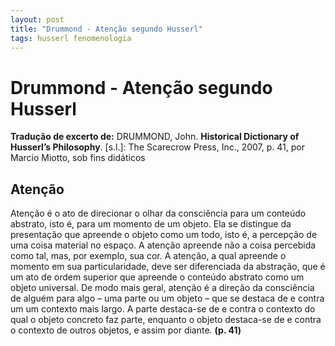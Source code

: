 ```yaml
---
layout: post
title: "Drummond - Atenção segundo Husserl"
tags: husserl fenomenologia
---
```


# Drummond - Atenção segundo Husserl

<div class="warning">
  <p><strong>Tradução de excerto de:</strong> DRUMMOND, John. <b>Historical Dictionary of Husserl’s Philosophy</b>. [s.l.]: The Scarecrow Press, Inc., 2007, p. 41, por Marcio Miotto, sob fins didáticos</p>
</div>

## Atenção 

Atenção é o ato de direcionar o olhar da consciência para um conteúdo abstrato, isto é, para um momento de um objeto. Ela se distingue da presentação que apreende o objeto como um todo, isto é, a percepção de uma coisa material no espaço. A atenção apreende não a coisa percebida como tal, mas, por exemplo, sua cor. A atenção, a qual apreende o momento em sua particularidade, deve ser diferenciada da abstração, que é um ato de ordem superior que apreende o conteúdo abstrato como um objeto universal. De modo mais geral, atenção é a direção da consciência de alguém para algo – uma parte ou um objeto – que se destaca de e contra um um contexto mais largo. A parte destaca-se de e contra o contexto do qual o objeto concreto faz parte, enquanto o objeto destaca-se de e contra o contexto de outros objetos, e assim por diante. **(p. 41)**
